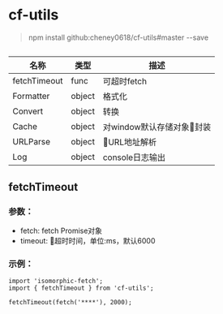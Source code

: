 # cf-utils

> npm install github:cheney0618/cf-utils#master --save 

## 

名称|类型|描述
--|--|--
fetchTimeout|func|可超时fetch
Formatter|object|格式化
Convert|object|转换
Cache|object|对window默认存储对象封装
URLParse|object|URL地址解析
Log|object|console日志输出


## fetchTimeout

### 参数：

- fetch: fetch Promise对象
- timeout: 超时时间，单位:ms，默认6000

### 示例：
```
import 'isomorphic-fetch';
import { fetchTimeout } from 'cf-utils';

fetchTimeout(fetch('****'), 2000);

```

